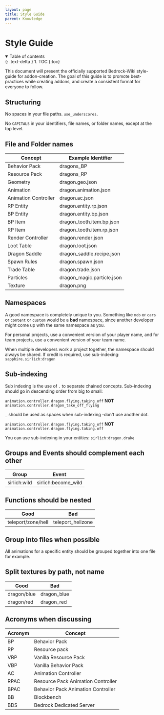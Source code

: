```yaml
---
layout: page
title: Style Guide
parent: Knowledge
---
```


# Style Guide

<details id="toc" open markdown="block">
  <summary>
    Table of contents
  </summary>
  {: .text-delta }
1. TOC
{:toc}
</details>

This document will present the officially supported Bedrock-Wiki style-guide for addon-creation. The goal of this guide is to promote best-practices while creating addons, and create a consistent format for everyone to follow.

## Structuring

No spaces in your file paths. `use_underscores`.

No `CAPITALS` in your identifiers, file names, or folder names, except at the top level.

## File and Folder names

| Concept              | Example Identifier         |
|----------------------|----------------------------|
| Behavior Pack        | dragons_BP                 |
| Resource Pack        | dragons_RP                 |
| Geometry             | dragon.geo.json            |
| Animation            | dragon.animation.json      |
| Animation Controller | dragon.ac.json             |
| RP Entity            | dragon.entity.rp.json      |
| BP Entity            | dragon.entity.bp.json      |
| BP Item              | dragon_tooth.item.bp.json  |
| RP Item              | dragon_tooth.item.rp.json  |
| Render Controller    | dragon.render.json         |
| Loot Table           | dragon.loot.json           |
| Dragon Saddle        | dragon_saddle.recipe.json  |
| Spawn Rules          | dragon.spawn.json          |
| Trade Table          | dragon.trade.json          |
| Particles            | dragon_magic.particle.json |
| Texture              | dragon.png                 |

## Namespaces

A good namespace is completely unique to you. Something like `mob` or `cars` or `content` or `custom` would be a **bad** namespace, since another developer might come up with the same namespace as you.

For personal projects, use a convenient version of your player name, and for team projects, use a convenient version of your team name.

When multiple developers work a project together, the namespace should always be shared. If credit is required, use sub-indexing: `sapphire.sirlich:dragon`

## Sub-indexing

Sub indexing is the use of `.` to separate chained concepts. Sub-indexing should go in descending order from big to small:

`animation.controller.dragon.flying.taking_off` **NOT** `animation.controller.dragon_take_off_flying`

`_` should be used as spaces when sub-indexing -don't use another dot. 

`animation.controller.dragon.flying.taking_off` **NOT** `animation.controller.dragon.flying.taking.off`

You can use sub-indexing in your entities:
`sirlich:dragon.drake`

## Groups and Events should complement each other

| Group        | Event               |
|--------------|---------------------|
| sirlich:wild | sirlich:become_wild |

## Functions should be nested

| Good               | Bad               |
|--------------------|-------------------|
| teleport/zone/hell | teleport_hellzone |

## Group into files when possible

All animations for a specific entity should be grouped together into one file for example.

## Split textures by path, not name

| Good        | Bad         |
|-------------|-------------|
| dragon/blue | dragon_blue |
| dragon/red  | dragon_red  |

## Acronyms when discussing

| Acronym | Concept                            |
|---------|------------------------------------|
| BP      | Behavior Pack                      |
| RP      | Resource pack                      |
| VRP     | Vanilla Resource Pack              |
| VBP     | Vanilla Behavior Pack              |
| AC      | Animation Controller               |
| RPAC    | Resource Pack Animation Controller |
| BPAC    | Behavior Pack Animation Controller |
| BB      | Blockbench                         |
| BDS     | Bedrock Dedicated Server           |










